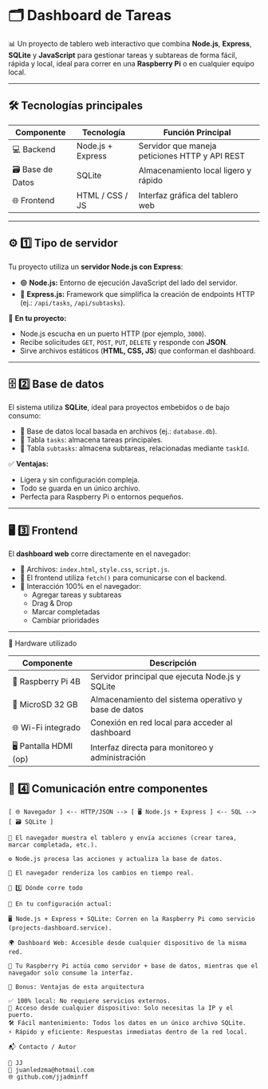# 🗂️ Dashboard de Tareas

📊 Un proyecto de tablero web interactivo que combina **Node.js**, **Express**, **SQLite** y **JavaScript** para gestionar tareas y subtareas de forma fácil, rápida y local, ideal para correr en una **Raspberry Pi** o en cualquier equipo local.

---

## 🛠️ Tecnologías principales

| Componente        | Tecnología      | Función Principal                           |
|-------------------|------------------|---------------------------------------------|
| 💻 Backend        | Node.js + Express | Servidor que maneja peticiones HTTP y API REST |
| 🗃️ Base de Datos | SQLite            | Almacenamiento local ligero y rápido       |
| 🌐 Frontend      | HTML / CSS / JS   | Interfaz gráfica del tablero web           |

---

## ⚙️ 1️⃣ Tipo de servidor

Tu proyecto utiliza un **servidor Node.js con Express**:

- 🟢 **Node.js:** Entorno de ejecución JavaScript del lado del servidor.  
- 🚀 **Express.js:** Framework que simplifica la creación de endpoints HTTP (ej.: `/api/tasks`, `/api/subtasks`).

🔧 **En tu proyecto:**

- Node.js escucha en un puerto HTTP (por ejemplo, `3000`).
- Recibe solicitudes `GET`, `POST`, `PUT`, `DELETE` y responde con **JSON**.
- Sirve archivos estáticos (**HTML, CSS, JS**) que conforman el dashboard.

---

## 🗄️ 2️⃣ Base de datos

El sistema utiliza **SQLite**, ideal para proyectos embebidos o de bajo consumo:

- 📁 Base de datos local basada en archivos (ej.: `database.db`).
- 📌 Tabla `tasks`: almacena tareas principales.
- 📌 Tabla `subtasks`: almacena subtareas, relacionadas mediante `taskId`.

✅ **Ventajas:**

- Ligera y sin configuración compleja.  
- Todo se guarda en un único archivo.  
- Perfecta para Raspberry Pi o entornos pequeños.

---

## 🖥️ 3️⃣ Frontend

El **dashboard web** corre directamente en el navegador:

- 📄 Archivos: `index.html`, `style.css`, `script.js`.
- 📡 El frontend utiliza `fetch()` para comunicarse con el backend.
- 🧩 Interacción 100% en el navegador:  
  - Agregar tareas y subtareas  
  - Drag & Drop  
  - Marcar completadas  
  - Cambiar prioridades  

---
🧰 Hardware utilizado

| Componente             | Descripción                                          |
| ---------------------- | ---------------------------------------------------- |
| 🍓 Raspberry Pi 4B     | Servidor principal que ejecuta Node.js y SQLite      |
| 💾 MicroSD 32 GB       | Almacenamiento del sistema operativo y base de datos |
| 🌐 Wi-Fi integrado     | Conexión en red local para acceder al dashboard      |
| 🖥️ Pantalla HDMI (op) | Interfaz directa para monitoreo y administración     |


## 🔄 4️⃣ Comunicación entre componentes

```text
[ 🌐 Navegador ] <-- HTTP/JSON --> [ 🖥️ Node.js + Express ] <-- SQL --> [ 🗃️ SQLite ]

🧭 El navegador muestra el tablero y envía acciones (crear tarea, marcar completada, etc.).

⚙️ Node.js procesa las acciones y actualiza la base de datos.

🔁 El navegador renderiza los cambios en tiempo real.

📡 5️⃣ Dónde corre todo

🛜 En tu configuración actual:

🖥️ Node.js + Express + SQLite: Corren en la Raspberry Pi como servicio (projects-dashboard.service).

🌍 Dashboard Web: Accesible desde cualquier dispositivo de la misma red.

📌 Tu Raspberry Pi actúa como servidor + base de datos, mientras que el navegador solo consume la interfaz.

🌟 Bonus: Ventajas de esta arquitectura

✅ 100% local: No requiere servicios externos.
📱 Acceso desde cualquier dispositivo: Solo necesitas la IP y el puerto.
🛠️ Fácil mantenimiento: Todos los datos en un único archivo SQLite.
⚡ Rápido y eficiente: Respuestas inmediatas dentro de la red local.

📬 Contacto / Autor

👤 JJ 
📧 juanledzma@hotmail.com
🌐 github.com/jjadminff




